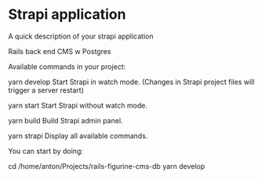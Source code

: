# Strapi application

A quick description of your strapi application

Rails back end CMS w Postgres

Available commands in your project:

  yarn develop
  Start Strapi in watch mode. (Changes in Strapi project files will trigger a server restart)

  yarn start
  Start Strapi without watch mode.

  yarn build
  Build Strapi admin panel.

  yarn strapi
  Display all available commands.

You can start by doing:

  cd /home/anton/Projects/rails-figurine-cms-db
  yarn develop

